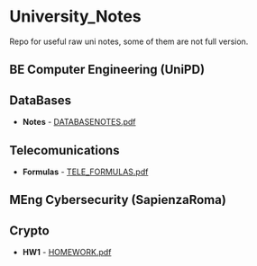 # University_Notes
Repo for useful raw uni notes, some of them are not full version.

## BE Computer Engineering (UniPD)
## DataBases
* **Notes** - [DATABASENOTES.pdf](https://github.com/TobMTV/University_Notes/blob/master/DATABASENOTES.pdf)

## Telecomunications
* **Formulas** - [TELE_FORMULAS.pdf](https://github.com/TobMTV/University_Notes/blob/master/a6_fond_comunicazioni.pdf)

## MEng Cybersecurity (SapienzaRoma)

## Crypto
* **HW1** - [HOMEWORK.pdf](https://github.com/TobMTV/University_Notes/blob/master/HOMEWORK2.pdf)
